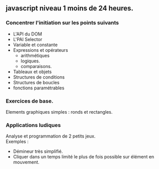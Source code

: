 ## javascript niveau 1 moins de 24 heures.
### Concentrer l'initiation sur les points suivants
- L'API du DOM
- L'PAI Selector
- Variable et constante
- Expressions et opérateurs
    - arithmétiques
    - logiques.
    - comparaisons.
- Tableaux et objets
- Structures de conditions
- Structures de boucles
- fonctions paramétrables
### Exercices de base.
Elements graphiques simples : ronds et rectangles.
### Applications ludiques
Analyse et programmation de 2 petits jeux.  
Exemples :    
- Démineur très simplifié.
- Cliquer dans un temps limité le plus de fois possible sur élément en mouvement.



